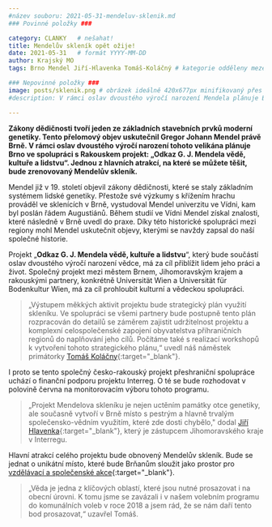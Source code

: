 ```yaml
---
#název souboru: 2021-05-31-mendeluv-sklenik.md
### Povinné položky ###

category: CLANKY   # nešahat!
title: Mendelův skleník opět ožije!
date: 2021-05-31   # formát YYYY-MM-DD
author: Krajský MO
tags: Brno Mendel Jiří-Hlavenka Tomáš-Koláčný # kategorie odděleny mezerami, např. volby zemědělství životní-prostředí piráti (viz https://jihomoravsky.pirati.cz/tags/)

### Nepovinné položky ###
image: posts/sklenik.png # obrázek ideálně 420x677px minifikovaný přes https://tinypng.com/
#description: V rámci oslav dvoustého výročí narození Mendela plánuje Brno ve spolupráci s Rakouskem projekt: „Odkaz G. J. Mendela vědě, kultuře a lidstvu“. Jednou z hlavních atrakcí, na které se můžete těšit, bude zrenovovaný Mendelův skleník

---
```

**Zákony dědičnosti tvoří jeden ze základních stavebních prvků moderní genetiky. Tento přelomový objev uskutečnil Gregor Johann Mendel právě Brně. V rámci oslav dvoustého výročí narození tohoto velikána plánuje Brno ve spolupráci s Rakouskem projekt: „Odkaz G. J. Mendela vědě, kultuře a lidstvu“. Jednou z hlavních atrakcí, na které se můžete těšit, bude zrenovovaný Mendelův skleník.**

Mendel již v 19. století objevil zákony dědičnosti, které se staly základním systémem lidské genetiky. Přestože své výzkumy s křížením hrachu prováděl ve sklenících v Brně, vystudoval Mendel univerzitu ve Vídni, kam byl poslán řádem Augustiánů. Během studií ve Vídni Mendel získal znalosti, které následně v Brně uvedl do praxe. Díky této historické spolupráci mezi regiony mohl Mendel uskutečnit objevy, kterými se navždy zapsal do naší společné historie. 

Projekt „**Odkaz G. J. Mendela vědě, kultuře a lidstvu**“, který bude součástí oslav dvoustého výročí narození vědce, má za cíl přiblížit lidem jeho práci a život. Společný projekt mezi městem Brnem, Jihomoravským krajem a rakouskými partnery, konkrétně Universität Wien a Universität für Bodenkultur Wien, má za cíl prohloubit kulturní a vědeckou spolupráci.

> „Výstupem měkkých aktivit projektu bude strategický plán využití skleníku. Ve spolupráci se všemi partnery bude postupně tento plán rozpracován do detailů se záměrem zajistit udržitelnost projektu a komplexní celospolečenské zapojení obyvatelstva příhraničních regionů do naplňování jeho cílů. Počítáme také s realizací workshopů k vytvoření tohoto strategického plánu,“ uvedl náš náměstek primátorky [Tomáš Koláčny](https://jihomoravsky.pirati.cz/lide/tomas-kolacny/){:target="_blank"}.
>

I proto se tento společný česko-rakouský projekt přeshraniční spolupráce uchází o finanční podporu projektu  Interreg. O té se bude rozhodovat v polovině června na monitorovacím výboru tohoto programu. 
> „Projekt Mendelova skleníku je nejen uctěním památky otce genetiky, ale současně vytvoří v Brně místo s pestrým a hlavně trvalým společensko-vědním využitím, které zde dosti chybělo," dodal [Jiří Hlavenka](https://jihomoravsky.pirati.cz/lide/jiri-hlavenka/){:target="_blank"}, který je zástupcem Jihomoravského kraje v Interregu.
> 

Hlavní atrakcí celého projektu bude obnovený Mendelův skleník. Bude se jednat  o unikátní místo, které bude Brňanům sloužit jako prostor pro [vzdělávací a společenské akce](https://www.brno.cz/brno-aktualne/tiskovy-servis/tiskove-zpravy/a/brno-se-stane-soucasti-preshranicniho-projektu-pripominajiciho-odkaz-gregora-johanna-mendela-vysled/){:target="_blank"}.

> „Věda je jedna z klíčových oblastí, které jsou nutné prosazovat i na obecní úrovni. K tomu jsme se zavázali i v našem volebním programu do komunálních voleb v roce 2018 a jsem rád, že se nám daří tento bod prosazovat,“ uzavřel Tomáš.
> 

